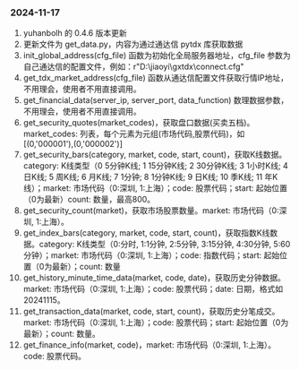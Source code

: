 ### 2024-11-17

1. yuhanbolh 的 0.4.6 版本更新
1. 更新文件为 get_data.py，内容为通过通达信 pytdx 库获取数据
1. init_global_address(cfg_file) 函数为初始化全局服务器地址，cfg_file 参数为自己通达信的配置文件，例如：r"D:\jiaoyi\gxtdx\connect.cfg"
1. get_tdx_market_address(cfg_file) 函数从通达信配置文件获取行情IP地址，不用理会，使用者不用直接调用。
1. get_financial_data(server_ip, server_port, data_function) 数理数据参数，不用理会，使用者不用直接调用。
1. get_security_quotes(market_codes)，获取盘口数据(买卖五档)。market_codes: 列表，每个元素为元组(市场代码,股票代码)，如[(0,'000001'),(0,'000002')]
1. get_security_bars(category, market, code, start, count)，获取K线数据。category: K线类型（0 5分钟K线; 1 15分钟K线; 2 30分钟K线; 3 1小时K线; 4 日K线; 5 周K线; 6 月K线; 7 1分钟; 8 1分钟K线; 9 日K线; 10 季K线; 11 年K线）；market: 市场代码（0:深圳, 1:上海）；code: 股票代码；start: 起始位置（0为最新）count: 数量，最高800。
1. get_security_count(market)，获取市场股票数量。market: 市场代码（0:深圳, 1:上海）。
1. get_index_bars(category, market, code, start, count)，获取指数K线数据。category: K线类型（0:分时, 1:1分钟, 2:5分钟, 3:15分钟, 4:30分钟, 5:60分钟）；market: 市场代码（0:深圳, 1:上海）；code: 指数代码；start: 起始位置（0为最新）；count: 数量
1. get_history_minute_time_data(market, code, date)，获取历史分钟数据。market: 市场代码（0:深圳, 1:上海）；code: 股票代码；date: 日期，格式如20241115。
1. get_transaction_data(market, code, start, count)，获取历史分笔成交。market: 市场代码（0:深圳, 1:上海）；code: 股票代码；start: 起始位置（0为最新）；count: 数量。
1. get_finance_info(market, code)，market: 市场代码（0:深圳, 1:上海）。code: 股票代码。
